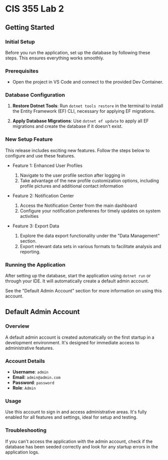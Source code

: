 # CIS 355 Lab 2 

## Getting Started

### Initial Setup
Before you run the application, set up the database by following these steps. This ensures everything works smoothly.

### Prerequisites
- Open the project in VS Code and connect to the provided Dev Container. 

### Database Configuration
1. **Restore Dotnet Tools**: 
   Run `dotnet tools restore` in the terminal to install the Entity Framework (EF) CLI, necessary for applying EF migrations.

2. **Apply Database Migrations**: 
   Use `dotnet ef update` to apply all EF migrations and create the database if it doesn't exist.

### New Setup Feature
This release includes exciting new features. Follow the steps below to configure and use these features.
- Feature 1: Enhanced User Profiles
   1. Navigate to the user profile section after logging in
   2. Take advantage of the new profile customization options, including profile pictures and additional contact information

- Feature 2: Notification Center
   1. Access the Notification Center from the main dashboard
   2. Configure your notification preferenes for timely updates on system activities

- Feature 3: Export Data
   1. Explore the data export functionality under the "Data Management" section.
   2. Export relevant data sets in various formats to facilitate analysis and reporting.

### Running the Application
After setting up the database, start the application using `dotnet run` or through your IDE. It will automatically create a default admin account.

See the "Default Admin Account" section for more information on using this account.

## Default Admin Account

### Overview
A default admin account is created automatically on the first startup in a development environment. It's designed for immediate access to administrative features.

### Account Details
- **Username**: `admin`
- **Email**: `admin@admin.com`
- **Password**: `password`
- **Role**: `Admin`

### Usage
Use this account to sign in and access administrative areas. It's fully enabled for all features and settings, ideal for setup and testing.

### Troubleshooting
If you can't access the application with the admin account, check if the database has been seeded correctly and look for any startup errors in the application logs.
